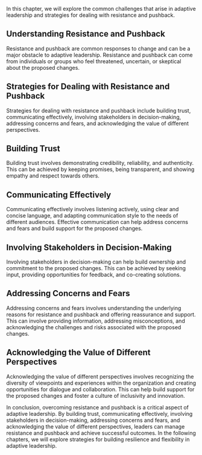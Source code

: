 
In this chapter, we will explore the common challenges that arise in adaptive leadership and strategies for dealing with resistance and pushback.

Understanding Resistance and Pushback
-------------------------------------

Resistance and pushback are common responses to change and can be a major obstacle to adaptive leadership. Resistance and pushback can come from individuals or groups who feel threatened, uncertain, or skeptical about the proposed changes.

Strategies for Dealing with Resistance and Pushback
---------------------------------------------------

Strategies for dealing with resistance and pushback include building trust, communicating effectively, involving stakeholders in decision-making, addressing concerns and fears, and acknowledging the value of different perspectives.

Building Trust
--------------

Building trust involves demonstrating credibility, reliability, and authenticity. This can be achieved by keeping promises, being transparent, and showing empathy and respect towards others.

Communicating Effectively
-------------------------

Communicating effectively involves listening actively, using clear and concise language, and adapting communication style to the needs of different audiences. Effective communication can help address concerns and fears and build support for the proposed changes.

Involving Stakeholders in Decision-Making
-----------------------------------------

Involving stakeholders in decision-making can help build ownership and commitment to the proposed changes. This can be achieved by seeking input, providing opportunities for feedback, and co-creating solutions.

Addressing Concerns and Fears
-----------------------------

Addressing concerns and fears involves understanding the underlying reasons for resistance and pushback and offering reassurance and support. This can involve providing information, addressing misconceptions, and acknowledging the challenges and risks associated with the proposed changes.

Acknowledging the Value of Different Perspectives
-------------------------------------------------

Acknowledging the value of different perspectives involves recognizing the diversity of viewpoints and experiences within the organization and creating opportunities for dialogue and collaboration. This can help build support for the proposed changes and foster a culture of inclusivity and innovation.

In conclusion, overcoming resistance and pushback is a critical aspect of adaptive leadership. By building trust, communicating effectively, involving stakeholders in decision-making, addressing concerns and fears, and acknowledging the value of different perspectives, leaders can manage resistance and pushback and achieve successful outcomes. In the following chapters, we will explore strategies for building resilience and flexibility in adaptive leadership.
